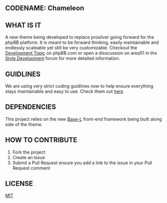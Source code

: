 ## CODENAME: Chameleon

## WHAT IS IT
A new theme being developed to replace prosilver going forward for the phpBB platform. It is meant to be forward thinking, easily maintainable and endlessly scaleable yet still be very customizable. Checkout the [Development Topic](https://area51.phpbb.com/docs/dev/development/index.html) on phpBB.com or open a disscussion on area51 in the [Style Development](https://area51.phpbb.com/phpBB/viewforum.php?f=131&sid=719d3d0bbf257d54cbe43d1dfb4fb8c2) forum for more detailed information.

## GUIDLINES
We are using very strict coding guidlines now to help ensure everything stays maintainable and easy to use.
Check them out [here](https://area51.phpbb.com/docs/dev/development/index.html)

## DEPENDENCIES
This project relies on the new [Base-L](https://github.com/hanakin/base-l) front-end framework being built along side of the theme.

## HOW TO CONTRIBUTE
1. Fork the project
2. Create an Issue
4. Submit a Pull Request ensure you add a link to the issue in your Pull Request comment

## LICENSE
[MIT](https://opensource.org/licenses/MIT)
